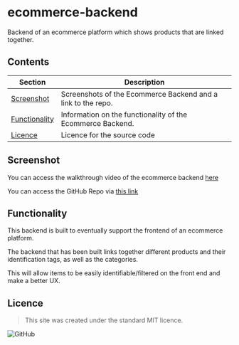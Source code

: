 # ecommerce-backend
Backend of an ecommerce platform which shows products that are linked together.

## Contents
Section | Description
------------ | -------------
[Screenshot](#screenshot) | Screenshots of the Ecommerce Backend and a link to the repo.
[Functionality](#functionality) | Information on the functionality of the Ecommerce Backend.
[Licence](#licence) | Licence for the source code

## Screenshot
You can access the walkthrough video of the ecommerce backend [here](https://drive.google.com/file/d/1NUftmKAp-u4Xj-1EYIOMunBXiC2w4MbP/view)

You can access the GitHub Repo via [this link](https://github.com/kvtemadden/ecommerce-backend)

## Functionality
This backend is built to eventually support the frontend of an ecommerce platform.

The backend that has been built links together different products and their identification tags, as well as the categories.

This will allow items to be easily identifiable/filtered on the front end and make a better UX.

## Licence
> This site was created under the standard MIT licence.

![GitHub](https://img.shields.io/github/license/kvtemadden/portfolio?color=%23203333&label=LICENCED%20AS&style=for-the-badge)
